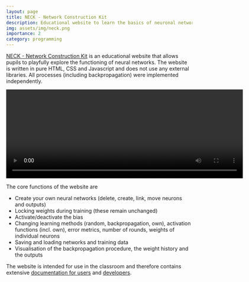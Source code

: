 ```yaml
---
layout: page
title: NECK - Network Construction Kit
description: Educational website to learn the basics of neuronal networks.
img: assets/img/neck.png
importance: 2
category: programming
---
```


[NECK - Network Construction Kit](https://fepaul-book.github.io/NECK/) is an educational website that allows pupils to playfully explore the functioning of neural networks. 
The website is written in pure HTML, CSS and Javascript and does not use any external libraries. All processes (including backpropagation) were implemented independently.

<video width="640" height="240" controls autoplay>
  <source src="/assets/video/neck.webm" type="video/mp4">
  Your browser does not support the video tag.
</video>

The core functions of the website are
- Create your own neural networks (delete, create, link, move neurons and outputs)
- Locking weights during training (these remain unchanged)
- Activate/deactivate the bias
- Changing learning methods (random, backpropagation, own), activation functions (incl. own), error metrics, number of rounds, weights of individual neurons
- Saving and loading networks and training data
- Visualisation of the backpropagation procedure, the weight history and the outputs

The website is intended for use in the classroom and therefore contains extensive [documentation for users](https://fepaul-book.github.io/NECK/docs/user-handbook/book/index.html) and [developers](https://fepaul-book.github.io/NECK/docs/developer-handbook/book/index.html). 
